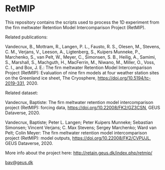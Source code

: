 # RetMIP

This repository contains the scripts used to process the 1D experiment from the firn meltwater Retention Model Intercomparison Project (RetMIP).

Related publications:

Vandecrux, B., Mottram, R., Langen, P. L., Fausto, R. S., Olesen, M., Stevens, C. M., Verjans, V., Leeson, A., Ligtenberg, S., Kuipers Munneke, P., Marchenko, S., van Pelt, W., Meyer, C., Simonsen, S. B., Heilig, A., Samimi, S., Marshall, S., Machguth, H., MacFerrin, M., Niwano, M., Miller, O., Voss, C. I., and Box, J. E.: The firn meltwater Retention Model Intercomparison Project (RetMIP): Evaluation of nine firn models at four weather station sites on the Greenland ice sheet, The Cryosphere, https://doi.org/10.5194/tc-2019-331, 2020.

Related dataset:

Vandecrux, Baptiste: The firn meltwater retention model intercomparison project (RetMIP): forcing data, https://doi.org/10.22008/FK2/GZ3CSN, GEUS Dataverse, 2020.

Vandecrux, Baptiste; Peter L. Langen; Peter Kuipers Munneke; Sebastian Simonsen; Vincent Verjans; C. Max Stevens; Sergey Marchenko; Ward van Pelt; Colin Meyer: The firn meltwater retention model intercomparison project (RetMIP): model outputs, https://doi.org/10.22008/FK2/CVPUJL, GEUS Dataverse, 2020.

More info about the project here: http://retain.geus.dk/index.php/retmip/

bav@geus.dk
